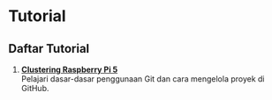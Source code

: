 # Tutorial 
## Daftar Tutorial

1. **[Clustering Raspberry Pi 5](RaspberryPi.md)**  
   Pelajari dasar-dasar penggunaan Git dan cara mengelola proyek di GitHub.
